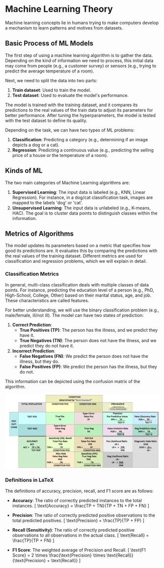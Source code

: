 # Machine Learning Theory

Machine learning concepts lie in humans trying to make computers develop a mechanism to learn patterns and motives from datasets.

## Basic Process of ML Models

The first step of using a machine learning algorithm is to gather the data. Depending on the kind of information we need to process, this initial data may come from people (e.g., a customer survey) or sensors (e.g., trying to predict the average temperature of a room). 

Next, we need to split the data into two parts:
1. **Train dataset**: Used to train the model.
2. **Test dataset**: Used to evaluate the model's performance.

The model is trained with the training dataset, and it compares its predictions to the real values of the train data to adjust its parameters for better performance. After tuning the hyperparameters, the model is tested with the test dataset to define its quality.

Depending on the task, we can have two types of ML problems:
1. **Classification**: Predicting a category (e.g., determining if an image depicts a dog or a cat).
2. **Regression**: Predicting a continuous value (e.g., predicting the selling price of a house or the temperature of a room).

## Kinds of ML

The two main categories of Machine Learning algorithms are:
1. **Supervised Learning**: The input data is labeled (e.g., KNN, Linear Regression). For instance, in a dog/cat classification task, images are mapped to the labels 'dog' or 'cat'.
2. **Unsupervised Learning**: The input data is unlabeled (e.g., K-means, HAC). The goal is to cluster data points to distinguish classes within the information.

## Metrics of Algorithms

The model updates its parameters based on a metric that specifies how good its predictions are. It evaluates this by comparing the predictions with the real values of the training dataset. Different metrics are used for classification and regression problems, which we will explain in detail.

### Classification Metrics

In general, multi-class classification deals with multiple classes of data points. For instance, predicting the education level of a person (e.g., PhD, High-School, College, Other) based on their marital status, age, and job. These characteristics are called features.

For better understanding, we will use the binary classification problem (e.g., male/female, ill/not ill). The model can have two states of prediction:
1. **Correct Prediction**:
   - **True Positives (TP)**: The person has the illness, and we predict they have it.
   - **True Negatives (TN)**: The person does not have the illness, and we predict they do not have it.
2. **Incorrect Prediction**:
   - **False Negatives (FN)**: We predict the person does not have the illness, but they do.
   - **False Positives (FP)**: We predict the person has the illness, but they do not.

This information can be depicted using the confusion matrix of the algorithm.

![Confusion Matrix](Confusion_Matrix)

### Definitions in LaTeX

The definitions of accuracy, precision, recall, and F1 score are as follows:

- **Accuracy**: The ratio of correctly predicted instances to the total instances.
  \[
  \text{Accuracy} = \frac{TP + TN}{TP + TN + FP + FN}
  \]

- **Precision**: The ratio of correctly predicted positive observations to the total predicted positives.
  \[
  \text{Precision} = \frac{TP}{TP + FP}
  \]

- **Recall (Sensitivity)**: The ratio of correctly predicted positive observations to all observations in the actual class.
  \[
  \text{Recall} = \frac{TP}{TP + FN}
  \]

- **F1 Score**: The weighted average of Precision and Recall.
  \[
  \text{F1 Score} = 2 \times \frac{\text{Precision} \times \text{Recall}}{\text{Precision} + \text{Recall}}
  \]

